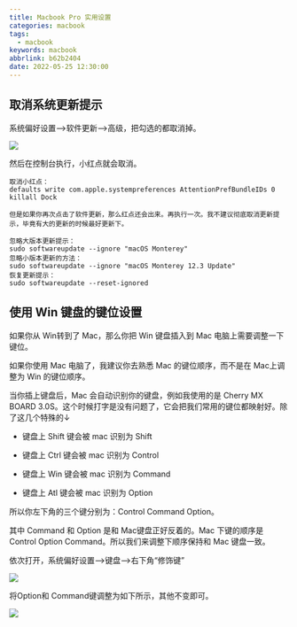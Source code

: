 ```yaml
---
title: Macbook Pro 实用设置
categories: macbook
tags:
  - macbook
keywords: macbook
abbrlink: b62b2404
date: 2022-05-25 12:30:00
---
```

## 取消系统更新提示

系统偏好设置——>软件更新——>高级，把勾选的都取消掉。

![](https://blog.lichenghao.cn/upload/2022/07/20213952.png)

然后在控制台执行，小红点就会取消。

```shell
取消小红点：
defaults write com.apple.systempreferences AttentionPrefBundleIDs 0
killall Dock
```

`但是如果你再次点击了软件更新，那么红点还会出来。再执行一次。我不建议彻底取消更新提示，毕竟有大的更新的时候最好更新下。`



```shell
忽略大版本更新提示：
sudo softwareupdate --ignore "macOS Monterey"
忽略小版本更新的方法：
sudo softwareupdate --ignore "macOS Monterey 12.3 Update"
恢复更新提示：
sudo softwareupdate --reset-ignored
```







## 使用 Win 键盘的键位设置

如果你从 Win转到了 Mac，那么你把 Win 键盘插入到 Mac 电脑上需要调整一下键位。

如果你使用 Mac 电脑了，我建议你去熟悉 Mac 的键位顺序，而不是在 Mac上调整为 Win 的键位顺序。

当你插上键盘后，Mac 会自动识别你的键盘，例如我使用的是 Cherry MX BOARD 3.0S。这个时候打字是没有问题了，它会把我们常用的键位都映射好。除了这几个特殊的↓

- 键盘上 Shift 键会被 mac 识别为 Shift

- 键盘上 Ctrl 键会被 mac 识别为 Control

- 键盘上 Win 键会被 mac 识别为 Command

- 键盘上 Atl  键会被 mac 识别为 Option

所以你左下角的三个键分别为：Control Command Option。

其中 Command 和 Option 是和 Mac键盘正好反着的。Mac 下键的顺序是 Control Option Command。所以我们来调整下顺序保持和 Mac 键盘一致。

依次打开，系统偏好设置——>键盘——>右下角“修饰键”

![](https://blog.lichenghao.cn/upload/2022/07/12.54.53.png)

将Option和 Command键调整为如下所示，其他不变即可。

![](https://blog.lichenghao.cn/upload/2022/07/13.00.54.png)



















